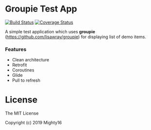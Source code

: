 # Groupie Test App
[![Build Status](https://travis-ci.org/Mighty16/Groupie-Test-App.svg?branch=master)](https://travis-ci.org/Mighty16/Groupie-Test-App) [![Coverage Status](https://coveralls.io/repos/github/Mighty16/Groupie-Test-App/badge.svg?branch=master&kill_cache=1)](https://coveralls.io/github/Mighty16/Groupie-Test-App?branch=master)

A simple test application which uses **groupie** (https://github.com/lisawray/groupie) for displaying list of demo items.

### Features
- Clean architecture
- Retrofit
- Coroutines
- Glide
- Pull to refresh

# License
The MIT License

Copyright (c) 2019 Mighty16

